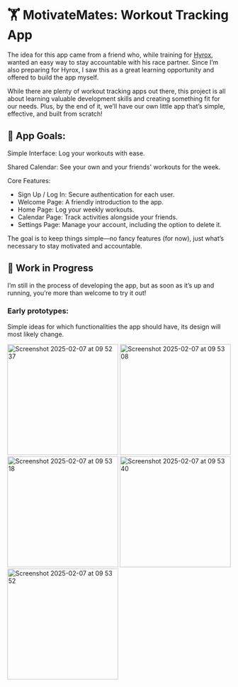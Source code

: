 # 🏋️ MotivateMates: Workout Tracking App
The idea for this app came from a friend who, while training for [Hyrox](https://www.youtube.com/watch?v=HTHAs8F9Cek), wanted an easy way to stay accountable with his race partner. Since I’m also preparing for Hyrox, I saw this as a great learning opportunity and offered to build the app myself.

While there are plenty of workout tracking apps out there, this project is all about learning valuable development skills and creating something fit for our needs. Plus, by the end of it, we’ll have our own little app that’s simple, effective, and built from scratch!

## 🎯 App Goals:
Simple Interface: Log your workouts with ease.

Shared Calendar: See your own and your friends' workouts for the week.

Core Features:
- Sign Up / Log In: Secure authentication for each user.
- Welcome Page: A friendly introduction to the app.
- Home Page: Log your weekly workouts.
- Calendar Page: Track activities alongside your friends.
- Settings Page: Manage your account, including the option to delete it.

The goal is to keep things simple—no fancy features (for now), just what’s necessary to stay motivated and accountable.

## 🚧 Work in Progress
I’m still in the process of developing the app, but as soon as it’s up and running, you’re more than welcome to try it out!          
### Early prototypes:
Simple ideas for which functionalities the app should have, its design will most likely change.

<img width="250" alt="Screenshot 2025-02-07 at 09 52 37" src="https://github.com/user-attachments/assets/4c5fe004-fbad-4b62-8bc2-effc0fa74440" />
<img width="250" alt="Screenshot 2025-02-07 at 09 53 08" src="https://github.com/user-attachments/assets/ac049ae5-1522-4c5f-a191-c5d3811517ce" />
<img width="250" alt="Screenshot 2025-02-07 at 09 53 18" src="https://github.com/user-attachments/assets/aec99ddc-fe9e-4bbf-94f3-d4fee49c709c" />
<img width="250" alt="Screenshot 2025-02-07 at 09 53 40" src="https://github.com/user-attachments/assets/70d4d989-1689-4e15-860d-f1c64484656d" />
<img width="250" alt="Screenshot 2025-02-07 at 09 53 52" src="https://github.com/user-attachments/assets/5f234d8f-f32d-43b6-933e-fbb7cfcede6d" />
